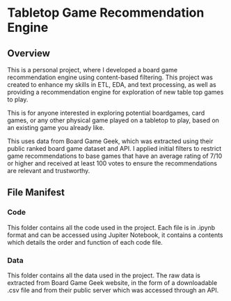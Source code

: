 # Tabletop Game Recommendation Engine

## Overview
This is a personal project, where I developed a board game recommendation engine using content-based filtering. This project was created to enhance my skills in ETL, EDA, and text processing, as well as providing a recommendation engine for exploration of new table top games to play.

This is for anyone interested in exploring potential boardgames, card games, or any other physical game played on a tabletop to play, based on an existing game you already like. 

This uses data from Board Game Geek, which was extracted using their public ranked board game dataset and API. I applied initial filters to restrict game recommendations to base games that have an average rating of 7/10 or higher and received at least 100 votes to ensure the recommendations are relevant and trustworthy.

## File Manifest
### Code 
This folder contains all the code used in the project. 
Each file is in .ipynb format and can be accessed using Jupiter Notebook, it contains a contents which details the order and function of each code file.


### Data
This folder contains all the data used in the project.
The raw data is extracted from Board Game Geek website, in the form of a downloadable .csv file and from their public server which was accessed through an API.
